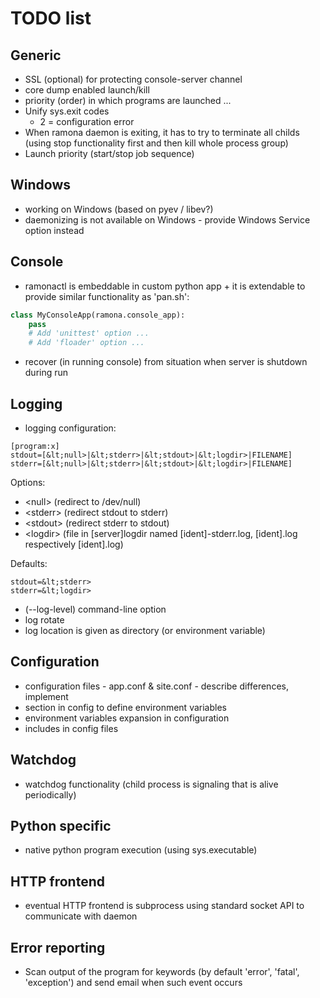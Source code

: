 TODO list
=========

Generic
-------
- SSL (optional) for protecting console-server channel
- core dump enabled launch/kill
- priority (order) in which programs are launched ...
- Unify sys.exit codes
     - 2 = configuration error
- When ramona daemon is exiting, it has to try to terminate all childs (using stop functionality first and then kill whole process group)
- Launch priority (start/stop job sequence)

Windows
-------
- working on Windows (based on pyev / libev?)
- daemonizing is not available on Windows - provide Windows Service option instead

Console
-------
- ramonactl is embeddable in custom python app + it is extendable to provide similar functionality as 'pan.sh':

```python
class MyConsoleApp(ramona.console_app):
	pass
	# Add 'unittest' option ...
	# Add 'floader' option ...
```

- recover (in running console) from situation when server is shutdown during run

Logging
-------
- logging configuration:


```
[program:x]
stdout=[&lt;null>|&lt;stderr>|&lt;stdout>|&lt;logdir>|FILENAME]
stderr=[&lt;null>|&lt;stderr>|&lt;stdout>|&lt;logdir>|FILENAME]
```
Options:
* &lt;null> (redirect to /dev/null)
* &lt;stderr> (redirect stdout to stderr)
* &lt;stdout> (redirect stderr to stdout)
* &lt;logdir>  (file in [server]logdir named [ident]-stderr.log, [ident].log respectively [ident].log)

Defaults:
```
stdout=&lt;stderr>
stderr=&lt;logdir>
```

- (--log-level) command-line option
- log rotate
- log location is given as directory (or environment variable)

Configuration
-------------
- configuration files - app.conf & site.conf - describe differences, implement
- section in config to define environment variables
- environment variables expansion in configuration
- includes in config files

Watchdog
--------
- watchdog functionality (child process is signaling that is alive periodically)

Python specific
---------------
- native python program execution (using sys.executable)

HTTP frontend
-------------
- eventual HTTP frontend is subprocess using standard socket API to communicate with daemon

Error reporting
---------------
- Scan output of the program for keywords (by default 'error', 'fatal', 'exception') and send email when such event occurs
